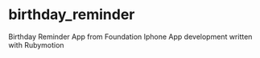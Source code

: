 birthday_reminder
=================

Birthday Reminder App from Foundation Iphone App development written with Rubymotion
